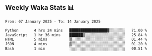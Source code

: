 ## Weekly Waka Stats 📊
<!--START_SECTION:waka-->

```txt
From: 07 January 2025 - To: 14 January 2025

Python       4 hrs 24 mins   █████████████████▓░░░░░░░   71.00 %
JavaScript   1 hr 36 mins    ██████▒░░░░░░░░░░░░░░░░░░   25.84 %
HTML         5 mins          ▒░░░░░░░░░░░░░░░░░░░░░░░░   01.44 %
JSON         4 mins          ▒░░░░░░░░░░░░░░░░░░░░░░░░   01.20 %
Bash         1 min           ░░░░░░░░░░░░░░░░░░░░░░░░░   00.51 %
```

<!--END_SECTION:waka-->

<!--

Here are some ideas to get you started:

- 🔭 I’m currently working on (way to add branches committed on)
- 🌱 I’m currently learning Web Frameworks and Machine Learning! (Lisp, JS (react & angular), Python, and __)
- 💬 Ask me about ...
- 📫 How to reach me: 
- 😄 Pronouns: He/Him/His
- ⚡ Fun fact: ...

that-recsys-lab
-->

